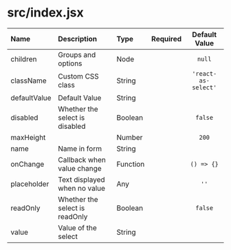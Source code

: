 # src/index.jsx

| Name | Description | Type | Required | Default Value |
| :--- | :----- | :--- | :---: | :---: |
| children | Groups and options | Node |  | `null` |
| className | Custom CSS class | String |  | `'react-as-select'` |
| defaultValue | Default Value | String |  |  |
| disabled | Whether the select is disabled | Boolean |  | `false` |
| maxHeight |  | Number |  | `200` |
| name | Name in form | String |  |  |
| onChange | Callback when value change | Function |  | `() => {}` |
| placeholder | Text displayed when no value | Any |  | `''` |
| readOnly | Whether the select is readOnly | Boolean |  | `false` |
| value | Value of the select | String |  |  |